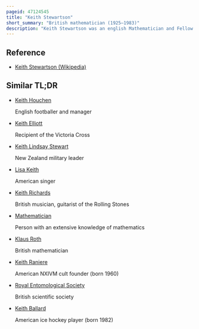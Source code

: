 ```yaml
---
pageid: 47124545
title: "Keith Stewartson"
short_summary: "British mathematician (1925–1983)"
description: "Keith Stewartson was an english Mathematician and Fellow of the Royal Society."
---
```


## Reference

- [Keith Stewartson (Wikipedia)](https://en.wikipedia.org/?curid=47124545)

## Similar TL;DR

- [Keith Houchen](/tldr/en/keith-houchen)

  English footballer and manager

- [Keith Elliott](/tldr/en/keith-elliott)

  Recipient of the Victoria Cross

- [Keith Lindsay Stewart](/tldr/en/keith-lindsay-stewart)

  New Zealand military leader

- [Lisa Keith](/tldr/en/lisa-keith)

  American singer

- [Keith Richards](/tldr/en/keith-richards)

  British musician, guitarist of the Rolling Stones

- [Mathematician](/tldr/en/mathematician)

  Person with an extensive knowledge of mathematics

- [Klaus Roth](/tldr/en/klaus-roth)

  British mathematician

- [Keith Raniere](/tldr/en/keith-raniere)

  American NXIVM cult founder (born 1960)

- [Royal Entomological Society](/tldr/en/royal-entomological-society)

  British scientific society

- [Keith Ballard](/tldr/en/keith-ballard)

  American ice hockey player (born 1982)
